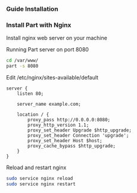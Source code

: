 ### Guide Installation

### Install Part with Nginx

Install nginx web server on your machine

Running Part server on port 8080

```bash
cd /var/www/
part -s 8080
```

Edit /etc/nginx/sites-available/default
```nginx
server {
    listen 80;

    server_name example.com;

    location / {
        proxy_pass http://0.0.0.0:8080;
        proxy_http_version 1.1;
        proxy_set_header Upgrade $http_upgrade;
        proxy_set_header Connection 'upgrade';
        proxy_set_header Host $host;
        proxy_cache_bypass $http_upgrade;
    }
}
```

Reload and restart nginx
```bash
sudo service nginx reload
sudo service nginx restart
```